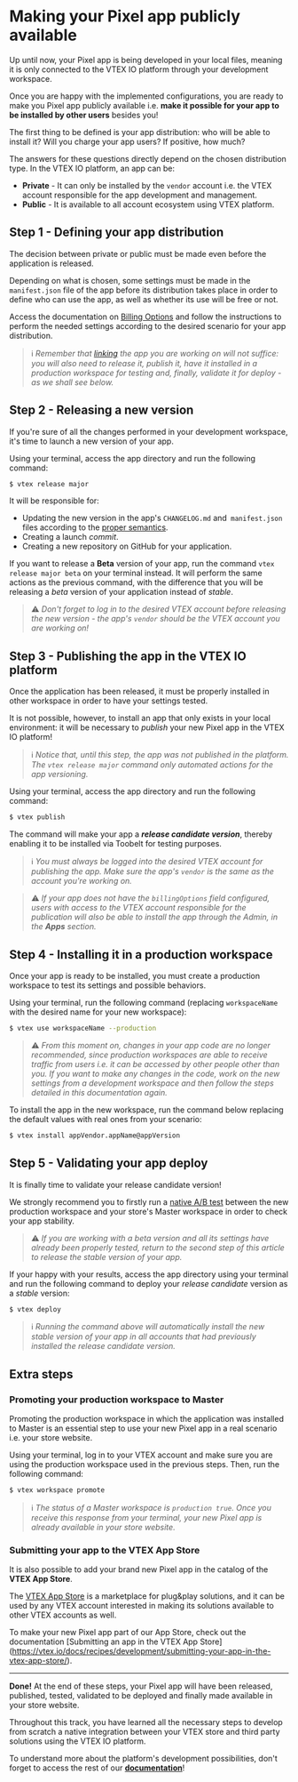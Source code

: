 # Making your Pixel app publicly available

Up until now, your Pixel app is being developed in your local files, meaning it is only connected to the VTEX IO platform through your development workspace.

Once you are happy with the implemented configurations, you are ready to make you Pixel app publicly available i.e. **make it possible for your app to be installed by other users** besides you!

The first thing to be defined is your app distribution: who will be able to install it? Will you charge your app users? If positive, how much?

The answers for these questions directly depend on the chosen distribution type. In the VTEX IO platform, an app can be: 

- **Private** - It can only be installed by the `vendor` account i.e. the VTEX account responsible for the app development and management. 
- **Public** - It is available to all account ecosystem using VTEX platform. 

## Step 1 - Defining your app distribution

The decision between private or public must be made even before the application is released. 

Depending on what is chosen, some settings must be made in the `manifest.json` file of the app before its distribution takes place in order to define who can use the app, as well as whether its use will be free or not.

Access the documentation on [Billing Options](https://vtex.io/docs/concepts/billing-options/) and follow the instructions to perform the needed settings according to the desired scenario for your app distribution. 

> ℹ️ *Remember that [linking](https://vtex.io/docs/recipes/store/linking-an-app) the app you are working on will not suffice: you will also need to release it, publish it, have it installed in a production workspace for testing and, finally, validate it for *deploy* - as we shall see below.*

## Step 2 - Releasing a new version

If you're sure of all the changes performed in your development workspace, it's time to launch a new version of your app.

Using your terminal, access the app directory and run the following command:

```sh
$ vtex release major
```

It will be responsible for:

- Updating the new version in the app's `CHANGELOG.md` and` manifest.json` files according to the [proper semantics](https://semver.org/).
- Creating a launch *commit*.
- Creating a new repository on GitHub for your application.

If you want to release a **Beta** version of your app, run the command `vtex release major beta` on your terminal instead. It will perform the same actions as the previous command, with the difference that you will be releasing a *beta* version of your application instead of *stable*.

> ⚠️ *Don't forget to log in to the desired VTEX account before releasing the new version - the app's `vendor` should be the VTEX account you are working on!*

## Step 3 - Publishing the app in the VTEX IO platform 

Once the application has been released, it must be properly installed in other workspace in order to have your settings tested. 

It is not possible, however, to install an app that only exists in your local environment: it will be necessary to *publish* your new Pixel app in the VTEX IO platform!

> ℹ️ *Notice that, until this step, the app was not published in the platform. The `vtex release major` command only automated actions for the app versioning.*

Using your terminal, access the app directory and run the following command:

```sh
$ vtex publish
``` 

The command will make your app a ***release candidate version***, thereby enabling it to be installed via Toobelt for testing purposes.

> ℹ️ *You must always be logged into the desired VTEX account for publishing the app. Make sure the app's `vendor` is the same as the account you're working on.*

> ⚠️ *If your app does not have the `billingOptions` field configured, users with access to the VTEX account responsible for the publication will also be able to install the app through the Admin, in the **Apps** section.*

## Step 4 - Installing it in a production workspace

Once your app is ready to be installed, you must create a production workspace to test its settings and possible behaviors.

Using your terminal, run the following command (replacing `workspaceName` with the desired name for your new workspace):

```sh
$ vtex use workspaceName --production
```

> ⚠️ *From this moment on, changes in your app code are no longer recommended, since production workspaces are able to receive traffic from users i.e. it can be accessed by other people other than you. If you want to make any changes in the code, work on the new settings from a development workspace and then follow the steps detailed in this documentation again.*

To install the app in the new workspace, run the command below replacing the default values with real ones from your scenario:

```sh
$ vtex install appVendor.appName@appVersion
```

## Step 5 - Validating your app deploy 

It is finally time to validate your release candidate version!

We strongly recommend you to firstly run a [native A/B test](https://vtex.io/docs/recipes/store/running-native-ab-testing) between the new production workspace and your store's Master workspace in order to check your app stability.

> ⚠️ *If you are working with a beta version and all its settings have already been properly tested, return to the second step of this article to release the stable version of your app.*

If your happy with your results, access the app directory using your terminal and run the following command to deploy your *release candidate* version as a *stable* version:

```sh
$ vtex deploy
```

> ℹ️ *Running the command above will automatically install the new *stable* version of your app in all accounts that had previously installed the release candidate version.*

## Extra steps

### Promoting your production workspace to Master

Promoting the production workspace in which the application was installed to Master is an essential step to use your new Pixel app in a real scenario i.e. your store website.

Using your terminal, log in to your VTEX account and make sure you are using the production workspace used in the previous steps. Then, run the following command:

```sh
$ vtex workspace promote
```

> ℹ️ *The status of a Master workspace is `production true`. Once you receive this response from your terminal, your new Pixel app is already available in your store website.*

### Submitting your app to the VTEX App Store

It is also possible to add your brand new Pixel app in the catalog of the **VTEX App Store**.

The [VTEX App Store](https://extensions.vtex.com/) is a marketplace for plug&play solutions, and it can be used by any VTEX account interested in making its solutions available to other VTEX accounts as well.

To make your new Pixel app part of our App Store, check out the documentation [Submitting an app in the VTEX App Store] (https://vtex.io/docs/recipes/development/submitting-your-app-in-the-vtex-app-store/).

---

**Done!** At the end of these steps, your Pixel app will have been released, published, tested, validated to be deployed and finally made available in your store website.

Throughout this track, you have learned all the necessary steps to develop from scratch a native integration between your VTEX store and third party solutions using the VTEX IO platform.

To understand more about the platform's development possibilities, don't forget to access the rest of our [**documentation**](https://vtex.io/docs/home/)!

